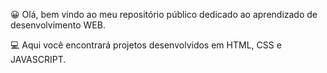  😀 Olá, bem vindo ao meu repositório público dedicado ao aprendizado de desenvolvimento WEB.
 
 💻 Aqui você encontrará projetos desenvolvidos em HTML, CSS e JAVASCRIPT.
